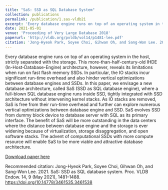 ```yaml
---
title: "SaS: SSD as SQL Database System"
collection: publications
permalink: /publication/1.sas-vldb21
excerpt: 'Every database engine runs on top of an operating system in the host, strictly separated with the storage. This more-than-half-century-old IHDE (In-Host-Database-Engine) architecture, however, reveals its limitations when run on fast flash memory SSDs. In particular, the IO stacks incur significant run-time overhead and also hinder vertical optimizations between database engines and SSDs. In this paper, we envisage a new database architecture, called SaS (SSD as SQL database engine), where a full-blown SQL database engine runs inside SSD, tightly integrated with SSD architecture without intervening kernel stacks. As IO stacks are removed, SaS is free from their run-time overhead and further can explore numerous vertical optimizations between database engine and SSD. SaS evolves SSD from dummy block device to database server with SQL as its primary interface. The benefit of SaS will be more outstanding in the data centers where the distance between database engine and the storage is ever widening because of virtualization, storage disaggregation, and open software stacks. The advent of computational SSDs with more compute resource will enable SaS to be more viable and attractive database architecture.'
date: 2021-05-01
venue: 'Proceeding of Very Large Database 2018'
paperurl: 'http://vldb.org/pvldb/vol14/p1481-lee.pdf'
citation: 'Jong-Hyeok Park, Soyee Choi, Gihwan Oh, and Sang-Won Lee. 2021. SaS: SSD as SQL database system. Proc. VLDB Endow. 14, 9 (May 2021), 1481–1488. https://doi.org/10.14778/3461535.3461538'
---
```

Every database engine runs on top of an operating system in the host, strictly separated with the storage. This more-than-half-century-old IHDE (In-Host-Database-Engine) architecture, however, reveals its limitations when run on fast flash memory SSDs. In particular, the IO stacks incur significant run-time overhead and also hinder vertical optimizations between database engines and SSDs. In this paper, we envisage a new database architecture, called SaS (SSD as SQL database engine), where a full-blown SQL database engine runs inside SSD, tightly integrated with SSD architecture without intervening kernel stacks. As IO stacks are removed, SaS is free from their run-time overhead and further can explore numerous vertical optimizations between database engine and SSD. SaS evolves SSD from dummy block device to database server with SQL as its primary interface. The benefit of SaS will be more outstanding in the data centers where the distance between database engine and the storage is ever widening because of virtualization, storage disaggregation, and open software stacks. The advent of computational SSDs with more compute resource will enable SaS to be more viable and attractive database architecture.

[Download paper here](http://vldb.org/pvldb/vol14/p1481-lee.pdf)

Recommended citation: Jong-Hyeok Park, Soyee Choi, Gihwan Oh, and Sang-Won Lee. 2021. SaS: SSD as SQL database system. Proc. VLDB Endow. 14, 9 (May 2021), 1481–1488. https://doi.org/10.14778/3461535.3461538